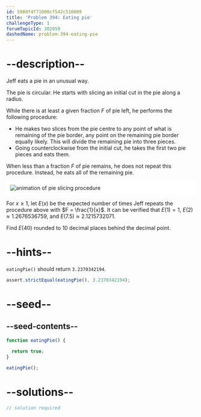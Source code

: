 ```yaml
---
id: 5900f4f71000cf542c510009
title: 'Problem 394: Eating pie'
challengeType: 1
forumTopicId: 302059
dashedName: problem-394-eating-pie
---
```


# --description--

Jeff eats a pie in an unusual way.

The pie is circular. He starts with slicing an initial cut in the pie along a radius.

While there is at least a given fraction $F$ of pie left, he performs the following procedure:

- He makes two slices from the pie centre to any point of what is remaining of the pie border, any point on the remaining pie border equally likely. This will divide the remaining pie into three pieces.
- Going counterclockwise from the initial cut, he takes the first two pie pieces and eats them.

When less than a fraction $F$ of pie remains, he does not repeat this procedure. Instead, he eats all of the remaining pie.

<img alt="animation of pie slicing procedure" src="https://cdn.freecodecamp.org/curriculum/project-euler/eating-pie.gif" style="background-color: white; padding: 10px; display: block; margin-right:auto; margin-left: auto;">

For $x ≥ 1$, let $E(x)$ be the expected number of times Jeff repeats the procedure above with $F = \frac{1}{x}$. It can be verified that $E(1) = 1$, $E(2) ≈ 1.2676536759$, and $E(7.5) ≈ 2.1215732071$.

Find $E(40)$ rounded to 10 decimal places behind the decimal point.

# --hints--

`eatingPie()` should return `3.2370342194`.

```js
assert.strictEqual(eatingPie(), 3.2370342194);
```

# --seed--

## --seed-contents--

```js
function eatingPie() {

  return true;
}

eatingPie();
```

# --solutions--

```js
// solution required
```
